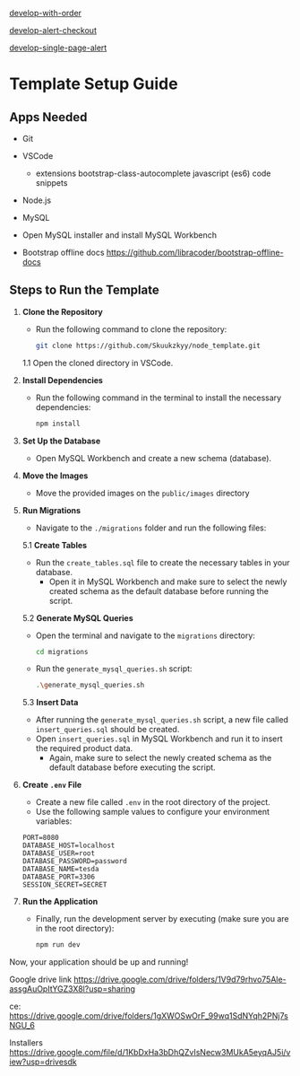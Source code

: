[develop-with-order](https://github.com/Skuukzkyy/node_template/tree/develop-with-order)

[develop-alert-checkout](https://github.com/Skuukzkyy/node_template/tree/develop-alert-checkout)

[develop-single-page-alert](https://github.com/Skuukzkyy/node_template/tree/develop-single-page-alert)


# Template Setup Guide

## Apps Needed

- Git
- VSCode
  - extensions
    bootstrap-class-autocomplete
    javascript (es6) code snippets

- Node.js
- MySQL
- Open MySQL installer and install MySQL Workbench

- Bootstrap offline docs
https://github.com/libracoder/bootstrap-offline-docs

## Steps to Run the Template

1. **Clone the Repository**
    - Run the following command to clone the repository:
      ```bash
      git clone https://github.com/Skuukzkyy/node_template.git
      ```
    1.1 Open the cloned directory in VSCode.

2. **Install Dependencies**
    - Run the following command in the terminal to install the necessary dependencies:
      ```bash
      npm install
      ```

3. **Set Up the Database**
    - Open MySQL Workbench and create a new schema (database).

4. **Move the Images**
    - Move the provided images on the `public/images` directory

5. **Run Migrations**
    - Navigate to the `./migrations` folder and run the following files:
    
    5.1 **Create Tables**
    - Run the `create_tables.sql` file to create the necessary tables in your database.
      - Open it in MySQL Workbench and make sure to select the newly created schema as the default database before running the script.

    5.2 **Generate MySQL Queries**
    - Open the terminal and navigate to the `migrations` directory:
      ```bash
      cd migrations
      ```
    - Run the `generate_mysql_queries.sh` script:
      ```bash
      .\generate_mysql_queries.sh
      ```

    5.3 **Insert Data**
    - After running the `generate_mysql_queries.sh` script, a new file called `insert_queries.sql` should be created.
    - Open `insert_queries.sql` in MySQL Workbench and run it to insert the required product data.
      - Again, make sure to select the newly created schema as the default database before executing the script.

6. **Create `.env` File**
    - Create a new file called `.env` in the root directory of the project.
    - Use the following sample values to configure your environment variables:

    ```dotenv
    PORT=8080
    DATABASE_HOST=localhost
    DATABASE_USER=root
    DATABASE_PASSWORD=password
    DATABASE_NAME=tesda
    DATABASE_PORT=3306
    SESSION_SECRET=SECRET
    ```

7. **Run the Application**
    - Finally, run the development server by executing (make sure you are in the root directory):
      ```bash
      npm run dev
      ```

Now, your application should be up and running!

Google drive link
https://drive.google.com/drive/folders/1V9d79rhvo75Ale-assgAuOpItYGZ3X8l?usp=sharing

ce: https://drive.google.com/drive/folders/1gXWOSwOrF_99wq1SdNYqh2PNj7sNGU_6

Installers
https://drive.google.com/file/d/1KbDxHa3bDhQZvIsNecw3MUkA5eyqAJ5i/view?usp=drivesdk
